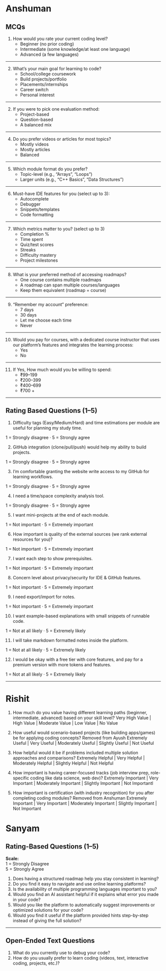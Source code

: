 # Anshuman

## **MCQs**
1. How would you rate your current coding level?
   * Beginner (no prior coding)
   * Intermediate (some knowledge/at least one language)
   * Advanced (a few languages)

---
     
2. What’s your main goal for learning to code?
   * School/college coursework
   * Build projects/portfolio
   * Placements/internships
   * Career switch
   * Personal interest
---
     
2. If you were to pick one evaluation method:
   * Project-based
   * Question-based
   * A balanced mix

---
     
4. Do you prefer videos or articles for most topics?
   * Mostly videos
   * Mostly articles
   * Balanced

---
     
5. Which module format do you prefer?
   * Topic-level (e.g., “Arrays”, “Loops”)
   * Larger units (e.g., “C++ Basics”, “Data Structures”)

---
     
6. Must-have IDE features for you (select up to 3):
   * Autocomplete
   * Debugger
   * Snippets/templates
   * Code formatting

---

7. Which metrics matter to you? (select up to 3)
   * Completion %
   * Time spent
   * Quiz/test scores
   * Streaks
   * Difficulty mastery
   * Project milestones

---

8. What is your preferred method of accessing roadmaps?
   * One course contains multiple roadmaps
   * A roadmap can span multiple courses/languages
   * Keep them equivalent (roadmap = course)

---

9. “Remember my account” preference:
    * 7 days
    * 30 days
    * Let me choose each time
    * Never

---

10. Would you pay for courses, with a dedicated course instructor that uses our platform’s features and integrates the learning process:  
    * Yes
    * No

---

11. If Yes, How much would you be willing to spend:
    * ₹99–199
    * ₹200–399
    * ₹400–699
    * ₹700 +

---

## **Rating Based Questions (1–5)**

1. Difficulty tags (Easy/Medium/Hard) and time estimations per module are useful for planning my study time.

  1 = Strongly disagree · 5 = Strongly agree

2. GitHub integration (clone/pull/push) would help my ability to build projects.

  1 = Strongly disagree · 5 = Strongly agree

3. I’m comfortable granting the website write access to my GitHub for learning workflows.

  1 = Strongly disagree · 5 = Strongly agree

4. I need a time/space complexity analysis tool.

  1 = Strongly disagree · 5 = Strongly agree

5. I want mini-projects at the end of each module.

  1 = Not important · 5 = Extremely important

6. How important is quality of the external sources (we rank external resources for you)?
 
  1 = Not important · 5 = Extremely important

7. I want each step to show prerequisites.

  1 = Not important · 5 = Extremely important

8. Concern level about privacy/security for IDE & GitHub features.
  
  1 = Not important · 5 = Extremely important

9. I need export/import for notes.

  1 = Not important · 5 = Extremely important

10. I want example-based explanations with small snippets of runnable code.

  1 = Not at all likely · 5 = Extremely likely

11. I will take markdown formatted notes inside the platform.

  1 = Not at all likely · 5 = Extremely likely

12. I would be okay with a free tier with core features, and pay for a premium version with more tokens and features.
   
  1 = Not at all likely · 5 = Extremely likely

---

# Rishit
 1. How much do you value having different learning paths (beginner, intermediate,
 advanced) based on your skill level?
 Very High Value | High Value | Moderate Value | Low Value | No Value

 2. How useful would scenario-based projects (like building apps/games) be for
 applying coding concepts? Removed from Ayush
 Extremely Useful | Very Useful | Moderately Useful | Slightly Useful | Not Useful
 
 3. How helpful would it be if problems included multiple solution approaches and
 comparisons?
 Extremely Helpful | Very Helpful | Moderately Helpful | Slightly Helpful | Not Helpful
 
 4. How important is having career-focused tracks (job interview prep, role-specific coding
 like data science, web dev)?
 Extremely Important | Very Important | Moderately Important | Slightly Important | Not
 Importantl

 5. How important is certification (with industry recognition) for you after completing
 coding modules? Removed from Anshuman
 Extremely Important | Very Important | Moderately Important | Slightly Important | Not
 Important

# Sanyam

## Rating-Based Questions (1–5)

**Scale:**  
1 = Strongly Disagree  
5 = Strongly Agree  

1. Does having a structured roadmap help you stay consistent in learning?  
2. Do you find it easy to navigate and use online learning platforms?  
3. Is the availability of multiple programming languages important to you?  
4. Would you find an AI assistant helpful if it explains what error you made in your code?  
5. Would you like the platform to automatically suggest improvements or optimized solutions for your code?  
6. Would you find it useful if the platform provided hints step-by-step instead of giving the full solution?  

---

## Open-Ended Text Questions

1. What do you currently use to debug your code?  
2. How do you usually prefer to learn coding (videos, text, interactive coding, projects, etc.)?  

